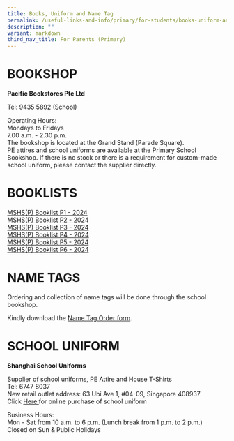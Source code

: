 ```yaml
---
title: Books, Uniform and Name Tag
permalink: /useful-links-and-info/primary/for-students/books-uniform-and-name-tags/
description: ""
variant: markdown
third_nav_title: For Parents (Primary)
---
```

# BOOKSHOP

**Pacific Bookstores Pte Ltd**

Tel: 9435 5892 (School)<br>

  

Operating Hours:<br>
Mondays to Fridays<br>
7.00 a.m. - 2.30 p.m.&nbsp;<br>
The bookshop is located at the Grand Stand (Parade Square).&nbsp;<br>
PE attires and school uniforms are available at the Primary School Bookshop. If there is no stock or there is a requirement for custom-made school uniform, please contact the supplier directly.

# BOOKLISTS

[MSHS(P) Booklist P1 - 2024](/files/MSHS_P__Booklist_2024_P1.pdf)<br>
[MSHS(P) Booklist P2 - 2024](/files/MSHS_P__Booklist_2024_P2.pdf)<br>
[MSHS(P) Booklist P3 - 2024](/files/MSHS_P__Booklist_2024_P3.pdf)<br>
[MSHS(P) Booklist P4 - 2024](/files/MSHS_P__Booklist_2024_P4.pdf)<br>
[MSHS(P) Booklist P5 - 2024](/files/MSHS_P__Booklist_2024_P5.pdf)<br>
[MSHS(P) Booklist P6 - 2024](/files/MSHS_P__Booklist_2024_P6.pdf)


# NAME TAGS

Ordering and collection of name tags will be done through the school bookshop.  

Kindly download the&nbsp;[Name Tag Order form](/files/Useful%20Links%20and%20Info/Primary/Name%20tag%20Order%20Instructions_MSHSP_Final.pdf).

# SCHOOL UNIFORM

**Shanghai School Uniforms**

Supplier of school uniforms, PE Attire and House T-Shirts<br>
Tel: 6747 8037<br>
New retail outlet address: 63 Ubi Ave 1, #04-09, Singapore 408937<br>
Click [Here ](https://shop.shanghai-uniforms.com/product-category/maris-stella-high-primary/) for online purchase of school uniform
  

Business Hours:<br>
Mon - Sat from 10 a.m. to 6 p.m. (Lunch break from 1 p.m. to 2 p.m.)<br>
Closed on Sun &amp; Public Holidays<br>